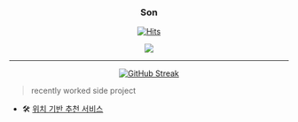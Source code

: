 <div align="center">

 ### Son

 <a href="https://github.com/sjh9391985">[![Hits](https://hits.seeyoufarm.com/api/count/incr/badge.svg?url=https%3A%2F%2Fgithub.com%2FUbinquitous%2Fhit-counter&count_bg=%23000000&title_bg=%23000000&icon=github.svg&icon_color=%23E7E7E7&title=Github&edge_flat=false)](https://hits.seeyoufarm.com)</a>

 <div>
  <img src="https://github-profile-summary-cards.vercel.app/api/cards/profile-details?username=sjh9391985&theme=vue"/>
</div>
</div>

--- 

<p align = "center">
  <a href="https://git.io/streak-stats"><img src="https://github-readme-streak-stats.herokuapp.com?user=sjh9391985&theme=github-dark&hide_border=true" alt="GitHub Streak" /></a>
</p>

> recently worked side project
- 🛠 <a href="https://github.com/sjh9391985/recomend-place-by-location"/>위치 기반 추천 서비스</a>
